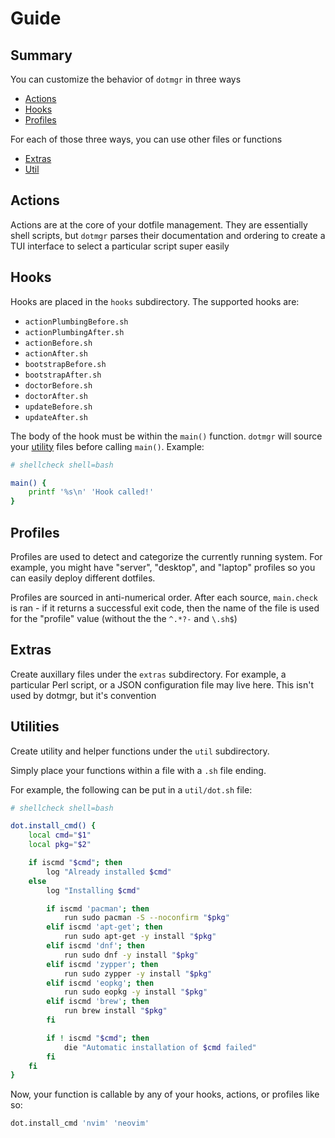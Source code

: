 # Guide

## Summary

You can customize the behavior of `dotmgr` in three ways

- [Actions](##Actions)
- [Hooks](##Hooks)
- [Profiles](##Profiles)

For each of those three ways, you can use other files or functions

- [Extras](##Extras)
- [Util](##Util)

## Actions

Actions are at the core of your dotfile management. They are essentially shell scripts, but `dotmgr` parses their documentation and ordering to create a TUI interface to select a particular script super easily

## Hooks

Hooks are placed in the `hooks` subdirectory. The supported hooks are:

- `actionPlumbingBefore.sh`
- `actionPlumbingAfter.sh`
- `actionBefore.sh`
- `actionAfter.sh`
- `bootstrapBefore.sh`
- `bootstrapAfter.sh`
- `doctorBefore.sh`
- `doctorAfter.sh`
- `updateBefore.sh`
- `updateAfter.sh`

The body of the hook must be within the `main()` function. `dotmgr` will source your [utility](##Utilities) files before calling `main()`. Example:

```sh
# shellcheck shell=bash

main() {
	printf '%s\n' 'Hook called!'
}
```

## Profiles

Profiles are used to detect and categorize the currently running system. For example, you might have "server", "desktop", and "laptop" profiles so you can easily deploy different dotfiles.

Profiles are sourced in anti-numerical order. After each source, `main.check` is ran - if it returns a successful exit code, then the name of the file is used for the "profile" value (without the the `^.*?-` and `\.sh$`)

## Extras

Create auxillary files under the `extras` subdirectory. For example, a particular Perl script, or a JSON configuration file may live here. This isn't used by dotmgr, but it's convention

## Utilities

Create utility and helper functions under the `util` subdirectory.

Simply place your functions within a file with a `.sh` file ending.

For example, the following can be put in a `util/dot.sh` file:

```sh
# shellcheck shell=bash

dot.install_cmd() {
	local cmd="$1"
	local pkg="$2"

	if iscmd "$cmd"; then
		log "Already installed $cmd"
	else
		log "Installing $cmd"

		if iscmd 'pacman'; then
			run sudo pacman -S --noconfirm "$pkg"
		elif iscmd 'apt-get'; then
			run sudo apt-get -y install "$pkg"
		elif iscmd 'dnf'; then
			run sudo dnf -y install "$pkg"
		elif iscmd 'zypper'; then
			run sudo zypper -y install "$pkg"
		elif iscmd 'eopkg'; then
			run sudo eopkg -y install "$pkg"
		elif iscmd 'brew'; then
			run brew install "$pkg"
		fi

		if ! iscmd "$cmd"; then
			die "Automatic installation of $cmd failed"
		fi
	fi
}
```

Now, your function is callable by any of your hooks, actions, or profiles like so:

```sh
dot.install_cmd 'nvim' 'neovim'
```
